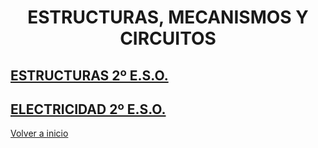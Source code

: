 
<h1 align="center"> ESTRUCTURAS, MECANISMOS Y CIRCUITOS </h1>

 ## [ESTRUCTURAS 2º E.S.O.](Estructuras/readme.md)

 ## [ELECTRICIDAD 2º E.S.O.](Electricidad/readme.md)

[Volver a inicio](https://github.com/angelmicelti/TecnoVilladiego2)
